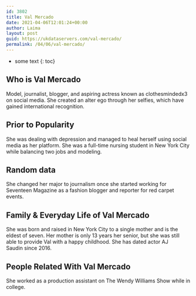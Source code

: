 ```yaml
---
id: 3802
title: Val Mercado
date: 2021-04-06T12:01:24+00:00
author: Laima
layout: post
guid: https://ukdataservers.com/val-mercado/
permalink: /04/06/val-mercado/
---
```


* some text
{: toc}


## Who is Val Mercado
                  
                  
                  
Model, journalist, blogger, and aspiring actress known as clothesmindedx3 on social media. She created an alter ego through her selfies, which have gained international recognition.
                  
              
            
              
            
                
                
                
## Prior to Popularity
                  
                  
                  
She was dealing with depression and managed to heal herself using social media as her platform. She was a full-time nursing student in New York City while balancing two jobs and modeling.
                  
              
            
              
            
                
                
                
## Random data
                  
                  
                  
She changed her major to journalism once she started working for Seventeen Magazine as a fashion blogger and reporter for red carpet events.
                  
              
            
              
            
                
                
                
## Family & Everyday Life of Val Mercado
                  
                  
                  
She was born and raised in New York City to a single mother and is the eldest of seven. Her mother is only 13 years her senior, but she was still able to provide Val with a happy childhood. She has dated actor AJ Saudin since 2016.
                  
              
            
              
            
                
                
                
## People Related With Val Mercado
                  
                  
                  
She worked as a production assistant on The Wendy Williams Show while in college.
                  
              
            
              
            
                
              
            
              
              
            
            
              
            
          
          
          